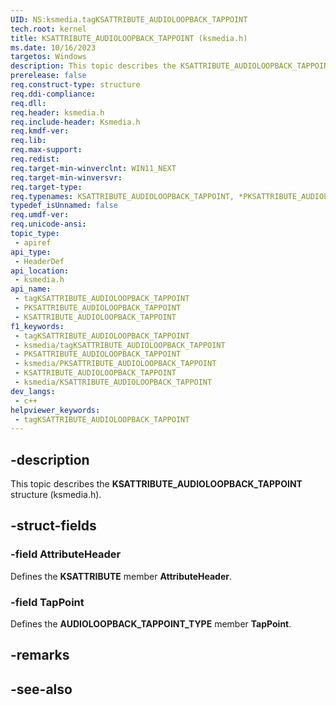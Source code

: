 ```yaml
---
UID: NS:ksmedia.tagKSATTRIBUTE_AUDIOLOOPBACK_TAPPOINT
tech.root: kernel
title: KSATTRIBUTE_AUDIOLOOPBACK_TAPPOINT (ksmedia.h)
ms.date: 10/16/2023
targetos: Windows
description: This topic describes the KSATTRIBUTE_AUDIOLOOPBACK_TAPPOINT structure (ksmedia.h).
prerelease: false
req.construct-type: structure
req.ddi-compliance: 
req.dll: 
req.header: ksmedia.h
req.include-header: Ksmedia.h
req.kmdf-ver: 
req.lib: 
req.max-support: 
req.redist: 
req.target-min-winverclnt: WIN11_NEXT
req.target-min-winversvr: 
req.target-type: 
req.typenames: KSATTRIBUTE_AUDIOLOOPBACK_TAPPOINT, *PKSATTRIBUTE_AUDIOLOOPBACK_TAPPOINT
typedef_isUnnamed: false
req.umdf-ver: 
req.unicode-ansi: 
topic_type:
 - apiref
api_type:
 - HeaderDef
api_location:
 - ksmedia.h
api_name:
 - tagKSATTRIBUTE_AUDIOLOOPBACK_TAPPOINT
 - PKSATTRIBUTE_AUDIOLOOPBACK_TAPPOINT
 - KSATTRIBUTE_AUDIOLOOPBACK_TAPPOINT
f1_keywords:
 - tagKSATTRIBUTE_AUDIOLOOPBACK_TAPPOINT
 - ksmedia/tagKSATTRIBUTE_AUDIOLOOPBACK_TAPPOINT
 - PKSATTRIBUTE_AUDIOLOOPBACK_TAPPOINT
 - ksmedia/PKSATTRIBUTE_AUDIOLOOPBACK_TAPPOINT
 - KSATTRIBUTE_AUDIOLOOPBACK_TAPPOINT
 - ksmedia/KSATTRIBUTE_AUDIOLOOPBACK_TAPPOINT
dev_langs:
 - c++
helpviewer_keywords:
 - tagKSATTRIBUTE_AUDIOLOOPBACK_TAPPOINT
---
```


## -description

This topic describes the **KSATTRIBUTE_AUDIOLOOPBACK_TAPPOINT** structure (ksmedia.h).

## -struct-fields

### -field AttributeHeader

Defines the **KSATTRIBUTE** member **AttributeHeader**.

### -field TapPoint

Defines the **AUDIOLOOPBACK_TAPPOINT_TYPE** member **TapPoint**.

## -remarks

## -see-also
